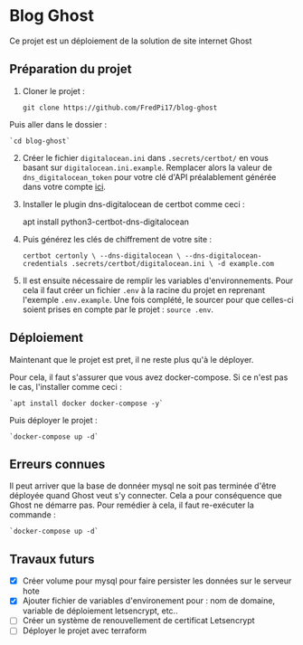 Blog Ghost
==========

Ce projet est un déploiement de la solution de site internet Ghost

Préparation du projet
-----------

1. Cloner le projet :

    `git clone https://github.com/FredPi17/blog-ghost`

Puis aller dans le dossier :

    `cd blog-ghost`

2. Créer le fichier `digitalocean.ini` dans `.secrets/certbot/` en vous basant sur `digitalocean.ini.example`. Remplacer alors la valeur de `dns_digitalocean_token` pour votre clé d'API préalablement générée dans votre compte [ici](https://cloud.digitalocean.com/account/api/tokens). 

3. Installer le plugin dns-digitalocean de certbot comme ceci : 

    apt install python3-certbot-dns-digitalocean

4. Puis générez les clés de chiffrement de votre site : 

    `certbot certonly \
    --dns-digitalocean \
    --dns-digitalocean-credentials .secrets/certbot/digitalocean.ini \
    -d example.com`

5. Il est ensuite nécessaire de remplir les variables d'environnements. Pour cela il faut créer un fichier `.env` à la racine du projet en reprenant l'exemple `.env.example`. Une fois complété, le sourcer pour que celles-ci soient prises en compte par le projet : `source .env`. 

Déploiement
-----------

Maintenant que le projet est pret, il ne reste plus qu'à le déployer. 

Pour cela, il faut s'assurer que vous avez docker-compose. Si ce n'est pas le cas, l'installer comme ceci : 

    `apt install docker docker-compose -y`

Puis déployer le projet : 

    `docker-compose up -d`

Erreurs connues
---------------

Il peut arriver que la base de donnéer mysql ne soit pas terminée d'être déployée quand Ghost veut s'y connecter. Cela a pour conséquence que Ghost ne démarre pas. Pour remédier à cela, il faut re-exécuter la commande : 

    `docker-compose up -d`

Travaux futurs
--------------

- [x] Créer volume pour mysql pour faire persister les données sur le serveur hote
- [x] Ajouter fichier de variables d'environement pour : nom de domaine, variable de déploiement letsencrypt, etc.. 
- [ ] Créer un système de renouvellement de certificat Letsencrypt
- [ ] Déployer le projet avec terraform